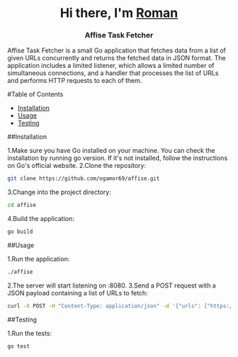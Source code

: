 <h1 align="center">Hi there, I'm <a href="https://github.com/ogamor69" target="_blank">Roman</a> 

<h3 align="center">Affise Task Fetcher</h3>



Affise Task Fetcher is a small Go application that fetches data from a list of given URLs concurrently and returns the fetched data in JSON format. The application includes a limited listener, which allows a limited number of simultaneous connections, and a handler that processes the list of URLs and performs HTTP requests to each of them.

#Table of Contents

- [Installation](#installation)
- [Usage](#usage)
- [Testing](#testing)


##Installation

1.Make sure you have Go installed on your machine. You can check the installation by running go version. If it's not installed, follow the instructions on Go's official website.
2.Clone the repository:
```bash 
git clone https://github.com/ogamor69/affise.git
```
3.Change into the project directory:
```bash 
cd affise
```
4.Build the application:
```bash 
go build
```


##Usage

1.Run the application:
```bash 
./affise
```
2.The server will start listening on :8080.
3.Send a POST request with a JSON payload containing a list of URLs to fetch:
```bash 
curl -X POST -H "Content-Type: application/json" -d '{"urls": ["https://www.google.com", "https://www.yahoo.com"]}' http://localhost:8080
```

##Testing

1.Run the tests:
```bash 
go test
```

